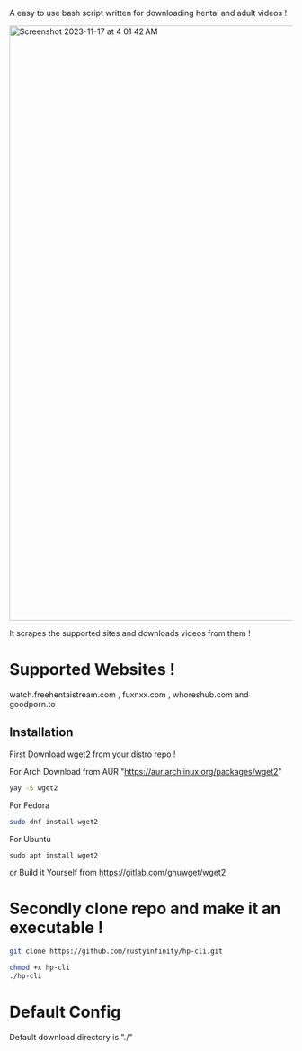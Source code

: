 A easy to use bash script written for downloading hentai and adult videos !

<img width="1058" alt="Screenshot 2023-11-17 at 4 01 42 AM" src="https://github.com/rustyinfinity/hp-cli/assets/115462641/6299ff40-9c87-4e98-8f13-4642e334d82a">





It scrapes the supported sites and downloads videos from them !

# Supported Websites !
watch.freehentaistream.com , fuxnxx.com , whoreshub.com and goodporn.to

## Installation
First Download wget2 from your distro repo !

For Arch
Download from AUR "https://aur.archlinux.org/packages/wget2"
```bash
yay -S wget2
```
For Fedora
```bash
sudo dnf install wget2
```
For Ubuntu
```
sudo apt install wget2
```

or Build it Yourself from https://gitlab.com/gnuwget/wget2


# Secondly clone repo and make it an executable !

```bash
git clone https://github.com/rustyinfinity/hp-cli.git
```
```bash
chmod +x hp-cli
./hp-cli
```

# Default Config
Default download directory is "./"

